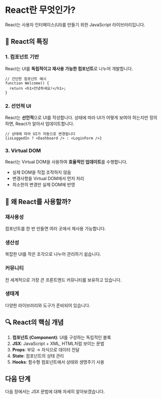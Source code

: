 # React란 무엇인가?

React는 사용자 인터페이스(UI)를 만들기 위한 JavaScript 라이브러리입니다.

## 🎯 React의 특징

### 1. 컴포넌트 기반

React는 UI를 **독립적이고 재사용 가능한 컴포넌트**로 나누어 개발합니다.

```tsx
// 간단한 컴포넌트 예시
function Welcome() {
  return <h1>안녕하세요!</h1>;
}
```

### 2. 선언적 UI

React는 **선언적**으로 UI를 작성합니다. 상태에 따라 UI가 어떻게 보여야 하는지만 정의하면, React가 알아서 업데이트합니다.

```tsx
// 상태에 따라 UI가 자동으로 변경됩니다
{isLoggedIn ? <Dashboard /> : <LoginForm />}
```

### 3. Virtual DOM

React는 Virtual DOM을 사용하여 **효율적인 업데이트**를 수행합니다.

- 실제 DOM을 직접 조작하지 않음
- 변경사항을 Virtual DOM에서 먼저 처리
- 최소한의 변경만 실제 DOM에 반영

## 🌟 왜 React를 사용할까?

### 재사용성
컴포넌트를 한 번 만들면 여러 곳에서 재사용 가능합니다.

### 생산성
복잡한 UI를 작은 조각으로 나누어 관리하기 쉽습니다.

### 커뮤니티
전 세계적으로 가장 큰 프론트엔드 커뮤니티를 보유하고 있습니다.

### 생태계
다양한 라이브러리와 도구가 준비되어 있습니다.

## 🔍 React의 핵심 개념

1. **컴포넌트 (Component)**: UI를 구성하는 독립적인 블록
2. **JSX**: JavaScript + XML, HTML처럼 보이는 문법
3. **Props**: 부모 → 자식으로 데이터 전달
4. **State**: 컴포넌트의 상태 관리
5. **Hooks**: 함수형 컴포넌트에서 상태와 생명주기 사용

## 다음 단계

다음 장에서는 JSX 문법에 대해 자세히 알아보겠습니다.
